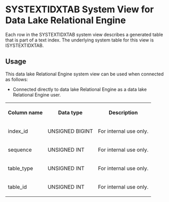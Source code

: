 <!-- loio3beacafc6c5f10148800a99aa1602905 -->

# SYSTEXTIDXTAB System View for Data Lake Relational Engine

Each row in the SYSTEXTIDXTAB system view describes a generated table that is part of a text index. The underlying system table for this view is ISYSTEXTIDXTAB.



<a name="loio3beacafc6c5f10148800a99aa1602905__section_i2m_qpq_b4b"/>

## Usage

This data lake Relational Engine system view can be used when connected as follows:

-   Connected directly to data lake Relational Engine as a data lake Relational Engine user.




<table>
<tr>
<th valign="top">

Column name

</th>
<th valign="top">

Data type

</th>
<th valign="top">

Description

</th>
</tr>
<tr>
<td valign="top">

index\_id

</td>
<td valign="top">

UNSIGNED BIGINT

</td>
<td valign="top">

For internal use only.

</td>
</tr>
<tr>
<td valign="top">

sequence

</td>
<td valign="top">

UNSIGNED INT

</td>
<td valign="top">

For internal use only.

</td>
</tr>
<tr>
<td valign="top">

table\_type

</td>
<td valign="top">

UNSIGNED INT

</td>
<td valign="top">

For internal use only.

</td>
</tr>
<tr>
<td valign="top">

table\_id

</td>
<td valign="top">

UNSIGNED INT

</td>
<td valign="top">

For internal use only.

</td>
</tr>
</table>

